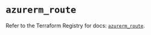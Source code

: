 # `azurerm_route`

Refer to the Terraform Registry for docs: [`azurerm_route`](https://registry.terraform.io/providers/hashicorp/azurerm/3.97.1/docs/resources/route).
